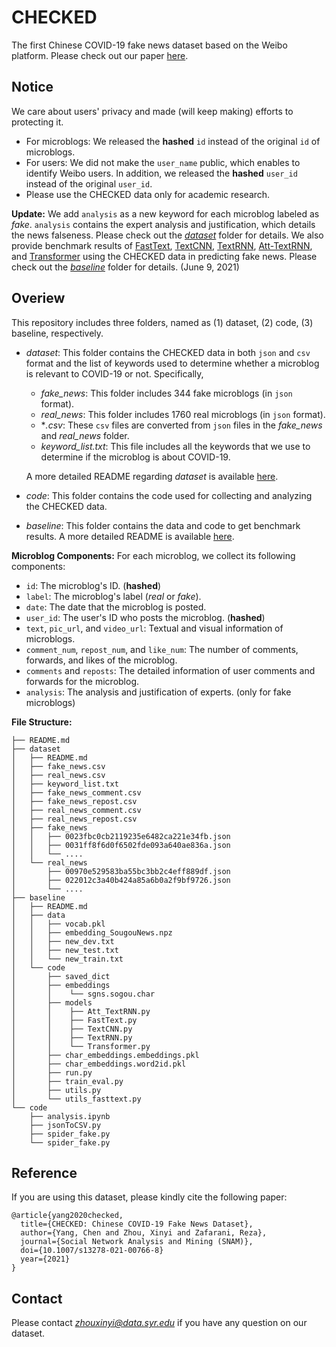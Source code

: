 # CHECKED
The first Chinese COVID-19 fake news dataset based on the Weibo platform. Please check out our paper [here](https://arxiv.org/pdf/2010.09029.pdf).

## Notice
We care about users' privacy and made (will keep making) efforts to protecting it.
* For microblogs: We released the **hashed** `id` instead of the original `id` of microblogs.
* For users: We did not make the `user_name` public, which enables to identify Weibo users. In addition, we released the **hashed** `user_id` instead of the original `user_id`. 
* Please use the CHECKED data only for academic research.

**Update:** 
We add `analysis` as a new keyword for each microblog labeled as *fake*. `analysis` contains the expert analysis and justification, which details the news falseness. Please check out the [*dataset*](https://github.com/cyang03/CHECKED/tree/master/dataset) folder for details. We also provide benchmark results of [FastText](https://arxiv.org/pdf/1607.01759.pdf), [TextCNN](https://arxiv.org/pdf/1408.5882.pdf), [TextRNN](https://arxiv.org/pdf/1605.05101.pdf), [Att-TextRNN](https://www.aclweb.org/anthology/P16-2034.pdf), and [Transformer](https://arxiv.org/pdf/1706.03762.pdf) using the CHECKED data in predicting fake news. Please check out the [*baseline*](https://github.com/cyang03/CHECKED/tree/master/baseline) folder for details. (June 9, 2021)

## Overiew
This repository includes three folders, named as (1) dataset, (2) code, (3) baseline, respectively.

* *dataset*: This folder contains the CHECKED data in both `json` and `csv` format and the list of keywords used to determine whether a microblog is relevant to COVID-19 or not. Specifically,
    * *fake_news*: This folder includes 344 fake microblogs (in `json` format). 
    * *real_news*: This folder includes 1760 real microblogs (in `json` format).
    * **.csv*: These `csv` files are converted from `json` files in the *fake_news* and *real_news* folder.
    * *keyword_list.txt*: This file includes all the keywords that we use to determine if the microblog is about COVID-19.

    A more detailed README regarding *dataset* is available [here](https://github.com/cyang03/CHECKED/tree/master/dataset).

* *code*: This folder contains the code used for collecting and analyzing the CHECKED data. 

* *baseline*: This folder contains the data and code to get benchmark results. A more detailed README is available [here](https://github.com/cyang03/CHECKED/tree/master/baseline).

**Microblog Components:**
For each microblog, we collect its following components:
* `id`: The microblog's ID. (**hashed**) 
* `label`: The microblog's label (*real* or *fake*).
* `date`: The date that the microblog is posted.
* `user_id`: The user's ID who posts the microblog. (**hashed**)
* `text`, `pic_url`, and `video_url`: Textual and visual information of microblogs.
* `comment_num`, `repost_num`, and `like_num`: The number of comments, forwards, and likes of the microblog.
* `comments` and `reposts`: The detailed information of user comments and forwards for the microblog.
* `analysis`: The analysis and justification of experts. (only for fake microblogs)

**File Structure:** 
```
├── README.md
├── dataset
│   ├── README.md
│   ├── fake_news.csv
│   ├── real_news.csv
│   ├── keyword_list.txt
│   ├── fake_news_comment.csv
│   ├── fake_news_repost.csv
│   ├── real_news_comment.csv
│   ├── real_news_repost.csv
│   ├── fake_news
│   │   ├── 0023fbc0cb2119235e6482ca221e34fb.json
│   │   ├── 0031ff8f6d0f6502fde093a640ae836a.json
│   │   └── ....        
│   └── real_news
│       ├── 00970e529583ba55bc3bb2c4eff889df.json
│       ├── 022012c3a40b424a85a6b0a2f9bf9726.json
│       └── ....                    
├── baseline
│   ├── README.md
│   ├── data
│   │   ├── vocab.pkl
│   │   ├── embedding_SougouNews.npz
│   │   ├── new_dev.txt
│   │   ├── new_test.txt
│   │   └── new_train.txt 
│   └── code
│       ├── saved_dict
│       ├── embeddings
│       │    └── sgns.sogou.char
│       ├── models
│       │    ├── Att_TextRNN.py
│       │    ├── FastText.py
│       │    ├── TextCNN.py
│       │    ├── TextRNN.py
│       │    └── Transformer.py
│       ├── char_embeddings.embeddings.pkl
│       ├── char_embeddings.word2id.pkl
│       ├── run.py
│       ├── train_eval.py
│       ├── utils.py
│       └── utils_fasttext.py
└── code
    ├── analysis.ipynb
    ├── jsonToCSV.py
    ├── spider_fake.py
    └── spider_fake.py
```

## Reference
If you are using this dataset, please kindly cite the following paper:
~~~~
@article{yang2020checked,
  title={CHECKED: Chinese COVID-19 Fake News Dataset},
  author={Yang, Chen and Zhou, Xinyi and Zafarani, Reza},
  journal={Social Network Analysis and Mining (SNAM)},
  doi={10.1007/s13278-021-00766-8}
  year={2021}
}
~~~~

## Contact
Please contact *zhouxinyi@data.syr.edu* if you have any question on our dataset.
